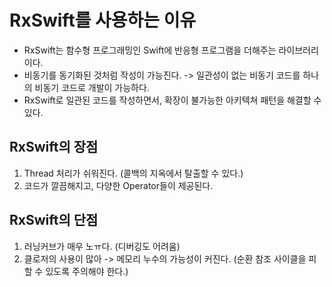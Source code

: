 # RxSwift를 사용하는 이유 

- RxSwift는 함수형 프로그래밍인 Swift에 반응형 프로그램을 더해주는 라이브러리이다. 
- 비동기를 동기화된 것처럼 작성이 가능진다. -> 일관성이 없는 비동기 코드를 하나의 비동기 코드로 개발이 가능하다.
- RxSwift로 일관된 코드를 작성하면서, 확장이 불가능한 아키텍쳐 패턴을 해결할 수 있다. 

## RxSwift의 장점 
1. Thread 처리가 쉬워진다. (콜백의 지옥에서 탈출할 수 있다.)
2. 코드가 깔끔해지고, 다양한 Operator들이 제공된다. 

## RxSwift의 단점 
1. 러닝커브가 매우 노ㅠ다. (디버깅도 어려움)
2. 클로저의 사용이 많아 -> 메모리 누수의 가능성이 커진다. (순환 참조 사이클을 피할 수 있도록 주의해야 한다.)

